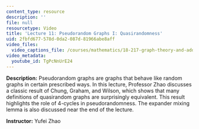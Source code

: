 ```yaml
---
content_type: resource
description: ''
file: null
resourcetype: Video
title: 'Lecture 11: Pseudorandom Graphs I: Quasirandomness'
uid: 2fbfd677-578d-0da2-087d-81966abe8aff
video_files:
  video_captions_file: /courses/mathematics/18-217-graph-theory-and-additive-combinatorics-fall-2019/video-lectures/lecture-11-pseudorandom-graphs-i-quasirandomness/TgPcNnUrE24.vtt
video_metadata:
  youtube_id: TgPcNnUrE24
---
```


**Description:** Pseudorandom graphs are graphs that behave like random graphs in certain prescribed ways. In this lecture, Professor Zhao discusses a classic result of Chung, Graham, and Wilson, which shows that many definitions of quasirandom graphs are surprisingly equivalent. This result highlights the role of 4-cycles in pseudorandomness. The expander mixing lemma is also discussed near the end of the lecture.

**Instructor:** Yufei Zhao